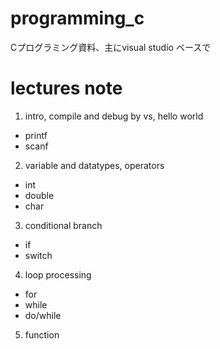 # programming_c

Cプログラミング資料、主にvisual studio ベースで

# lectures note

1. intro, compile and debug by vs, hello world
  - printf
  - scanf
2. variable and datatypes, operators
  - int
  - double
  - char
3. conditional branch
  - if
  - switch
4. loop processing
  - for
  - while
  - do/while
5. function
